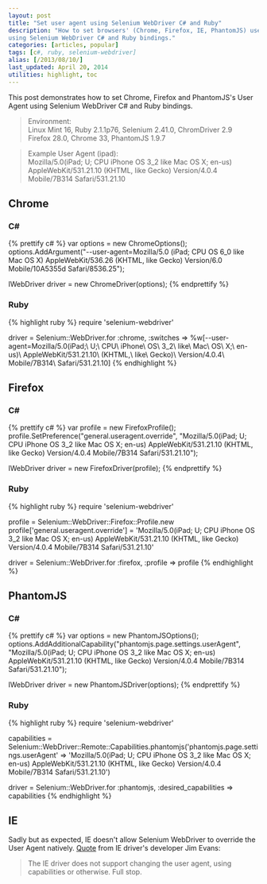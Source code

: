 ```yaml
---
layout: post
title: "Set user agent using Selenium WebDriver C# and Ruby"
description: "How to set browsers' (Chrome, Firefox, IE, PhantomJS) user agent
using Selenium WebDriver C# and Ruby bindings."
categories: [articles, popular]
tags: [c#, ruby, selenium-webdriver]
alias: [/2013/08/10/]
last_updated: April 20, 2014
utilities: highlight, toc
---
```

This post demonstrates how to set Chrome, Firefox and PhantomJS's User Agent
using Selenium WebDriver C# and Ruby bindings.

> Environment:<br />
> Linux Mint 16, Ruby 2.1.1p76, Selenium 2.41.0, ChromDriver 2.9<br/>
> Firefox 28.0, Chrome 33, PhantomJS 1.9.7

> Example User Agent (ipad):<br />
> Mozilla/5.0(iPad; U; CPU iPhone OS 3_2 like Mac OS X; en-us) AppleWebKit/531.21.10 (KHTML, like Gecko) Version/4.0.4 Mobile/7B314 Safari/531.21.10

<div id="toc"></div>

## <a id="chrome"></a>Chrome

### <a id="chrome-c-sharp"></a>C&#35;

{% prettify c# %}
var options = new ChromeOptions();
options.AddArgument("--user-agent=Mozilla/5.0 (iPad; CPU OS 6_0 like Mac OS X) AppleWebKit/536.26 (KHTML, like Gecko) Version/6.0 Mobile/10A5355d Safari/8536.25");

IWebDriver driver = new ChromeDriver(options);
{% endprettify %}

### <a id="chrome-ruby"></a>Ruby

{% highlight ruby %}
require 'selenium-webdriver'

driver = Selenium::WebDriver.for :chrome, :switches => %w[--user-agent=Mozilla/5.0(iPad;\ U;\ CPU\ iPhone\ OS\ 3_2\ like\ Mac\ OS\ X;\ en-us)\ AppleWebKit/531.21.10\ (KHTML,\ like\ Gecko)\ Version/4.0.4\ Mobile/7B314\ Safari/531.21.10]
{% endhighlight %}

## <a id="firefox"></a>Firefox

### <a id="firefox-c-sharp"></a>C&#35;

{% prettify c# %}
var profile = new FirefoxProfile();
profile.SetPreference("general.useragent.override", "Mozilla/5.0(iPad; U; CPU iPhone OS 3_2 like Mac OS X; en-us) AppleWebKit/531.21.10 (KHTML, like Gecko) Version/4.0.4 Mobile/7B314 Safari/531.21.10");

IWebDriver driver = new FirefoxDriver(profile);
{% endprettify %}

### <a id="firefox-ruby"></a>Ruby

{% highlight ruby %}
require 'selenium-webdriver'

profile = Selenium::WebDriver::Firefox::Profile.new
profile['general.useragent.override'] = 'Mozilla/5.0(iPad; U; CPU iPhone OS 3_2 like Mac OS X; en-us) AppleWebKit/531.21.10 (KHTML, like Gecko) Version/4.0.4 Mobile/7B314 Safari/531.21.10'

driver = Selenium::WebDriver.for :firefox, :profile => profile
{% endhighlight %}

## <a id="phantomjs"></a>PhantomJS

### <a id="phantomjs-c-sharp"></a>C&#35;

{% prettify c# %}
var options = new PhantomJSOptions();
options.AddAdditionalCapability("phantomjs.page.settings.userAgent", "Mozilla/5.0(iPad; U; CPU iPhone OS 3_2 like Mac OS X; en-us) AppleWebKit/531.21.10 (KHTML, like Gecko) Version/4.0.4 Mobile/7B314 Safari/531.21.10");

IWebDriver driver = new PhantomJSDriver(options);
{% endprettify %}

### <a id="phantomjs-ruby"></a>Ruby

{% highlight ruby %}
require 'selenium-webdriver'

capabilities = Selenium::WebDriver::Remote::Capabilities.phantomjs('phantomjs.page.settings.userAgent' => 'Mozilla/5.0(iPad; U; CPU iPhone OS 3_2 like Mac OS X; en-us) AppleWebKit/531.21.10 (KHTML, like Gecko) Version/4.0.4 Mobile/7B314 Safari/531.21.10')

driver = Selenium::WebDriver.for :phantomjs, :desired_capabilities => capabilities
{% endhighlight %}

## <a id="ie"></a>IE
Sadly but as expected, IE doesn't allow Selenium WebDriver to override the User Agent natively.
[Quote][Set IEDriver UA] from IE driver's developer Jim Evans:
> The IE driver does not support changing the user agent, using capabilities or otherwise. Full stop.

[Set IEDriver UA]: https://groups.google.com/d/msg/selenium-users/q1f-nIn1BJY/pjnmCc3jSz4J